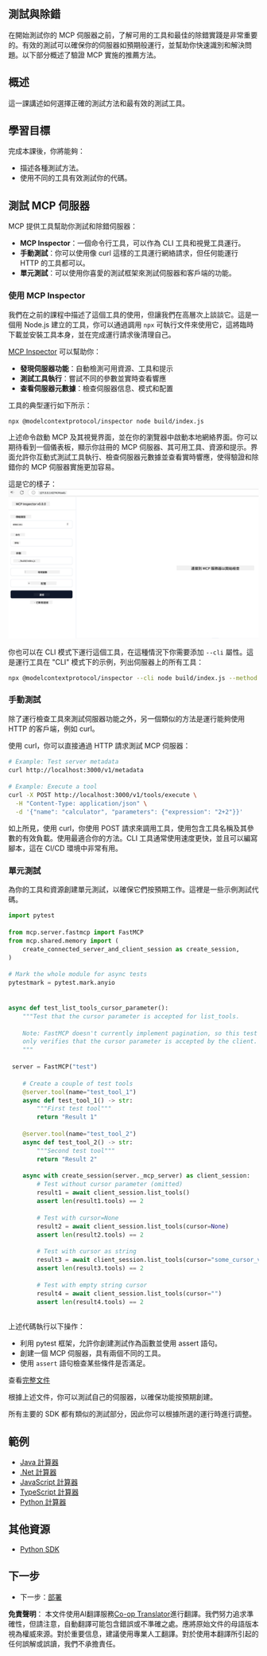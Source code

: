 <!--
CO_OP_TRANSLATOR_METADATA:
{
  "original_hash": "717f34718a773f6cf52d8445e40a96bf",
  "translation_date": "2025-05-17T12:40:45+00:00",
  "source_file": "03-GettingStarted/07-testing/README.md",
  "language_code": "tw"
}
-->
## 測試與除錯

在開始測試你的 MCP 伺服器之前，了解可用的工具和最佳的除錯實踐是非常重要的。有效的測試可以確保你的伺服器如預期般運行，並幫助你快速識別和解決問題。以下部分概述了驗證 MCP 實施的推薦方法。

## 概述

這一課講述如何選擇正確的測試方法和最有效的測試工具。

## 學習目標

完成本課後，你將能夠：

- 描述各種測試方法。
- 使用不同的工具有效測試你的代碼。

## 測試 MCP 伺服器

MCP 提供工具幫助你測試和除錯伺服器：

- **MCP Inspector**：一個命令行工具，可以作為 CLI 工具和視覺工具運行。
- **手動測試**：你可以使用像 curl 這樣的工具運行網絡請求，但任何能運行 HTTP 的工具都可以。
- **單元測試**：可以使用你喜愛的測試框架來測試伺服器和客戶端的功能。

### 使用 MCP Inspector

我們在之前的課程中描述了這個工具的使用，但讓我們在高層次上談談它。這是一個用 Node.js 建立的工具，你可以通過調用 `npx` 可執行文件來使用它，這將臨時下載並安裝工具本身，並在完成運行請求後清理自己。

[MCP Inspector](https://github.com/modelcontextprotocol/inspector) 可以幫助你：

- **發現伺服器功能**：自動檢測可用資源、工具和提示
- **測試工具執行**：嘗試不同的參數並實時查看響應
- **查看伺服器元數據**：檢查伺服器信息、模式和配置

工具的典型運行如下所示：

```bash
npx @modelcontextprotocol/inspector node build/index.js
```

上述命令啟動 MCP 及其視覺界面，並在你的瀏覽器中啟動本地網絡界面。你可以期待看到一個儀表板，顯示你註冊的 MCP 伺服器、其可用工具、資源和提示。界面允許你互動式測試工具執行、檢查伺服器元數據並查看實時響應，使得驗證和除錯你的 MCP 伺服器實施更加容易。

這是它的樣子：![Inspector](../../../../translated_images/connect.e0d648e6ecb359d05b60bba83261a6e6e73feb05290c47543a9994ca02e78886.tw.png)

你也可以在 CLI 模式下運行這個工具，在這種情況下你需要添加 `--cli` 屬性。這是運行工具在 "CLI" 模式下的示例，列出伺服器上的所有工具：

```sh
npx @modelcontextprotocol/inspector --cli node build/index.js --method tools/list
```

### 手動測試

除了運行檢查工具來測試伺服器功能之外，另一個類似的方法是運行能夠使用 HTTP 的客戶端，例如 curl。

使用 curl，你可以直接通過 HTTP 請求測試 MCP 伺服器：

```bash
# Example: Test server metadata
curl http://localhost:3000/v1/metadata

# Example: Execute a tool
curl -X POST http://localhost:3000/v1/tools/execute \
  -H "Content-Type: application/json" \
  -d '{"name": "calculator", "parameters": {"expression": "2+2"}}'
```

如上所見，使用 curl，你使用 POST 請求來調用工具，使用包含工具名稱及其參數的有效負載。使用最適合你的方法。CLI 工具通常使用速度更快，並且可以編寫腳本，這在 CI/CD 環境中非常有用。

### 單元測試

為你的工具和資源創建單元測試，以確保它們按預期工作。這裡是一些示例測試代碼。

```python
import pytest

from mcp.server.fastmcp import FastMCP
from mcp.shared.memory import (
    create_connected_server_and_client_session as create_session,
)

# Mark the whole module for async tests
pytestmark = pytest.mark.anyio


async def test_list_tools_cursor_parameter():
    """Test that the cursor parameter is accepted for list_tools.

    Note: FastMCP doesn't currently implement pagination, so this test
    only verifies that the cursor parameter is accepted by the client.
    """

 server = FastMCP("test")

    # Create a couple of test tools
    @server.tool(name="test_tool_1")
    async def test_tool_1() -> str:
        """First test tool"""
        return "Result 1"

    @server.tool(name="test_tool_2")
    async def test_tool_2() -> str:
        """Second test tool"""
        return "Result 2"

    async with create_session(server._mcp_server) as client_session:
        # Test without cursor parameter (omitted)
        result1 = await client_session.list_tools()
        assert len(result1.tools) == 2

        # Test with cursor=None
        result2 = await client_session.list_tools(cursor=None)
        assert len(result2.tools) == 2

        # Test with cursor as string
        result3 = await client_session.list_tools(cursor="some_cursor_value")
        assert len(result3.tools) == 2

        # Test with empty string cursor
        result4 = await client_session.list_tools(cursor="")
        assert len(result4.tools) == 2
    
```

上述代碼執行以下操作：

- 利用 pytest 框架，允許你創建測試作為函數並使用 assert 語句。
- 創建一個 MCP 伺服器，具有兩個不同的工具。
- 使用 `assert` 語句檢查某些條件是否滿足。

查看[完整文件](https://github.com/modelcontextprotocol/python-sdk/blob/main/tests/client/test_list_methods_cursor.py)

根據上述文件，你可以測試自己的伺服器，以確保功能按預期創建。

所有主要的 SDK 都有類似的測試部分，因此你可以根據所選的運行時進行調整。

## 範例

- [Java 計算器](../samples/java/calculator/README.md)
- [.Net 計算器](../../../../03-GettingStarted/samples/csharp)
- [JavaScript 計算器](../samples/javascript/README.md)
- [TypeScript 計算器](../samples/typescript/README.md)
- [Python 計算器](../../../../03-GettingStarted/samples/python)

## 其他資源

- [Python SDK](https://github.com/modelcontextprotocol/python-sdk)

## 下一步

- 下一步：[部署](/03-GettingStarted/08-deployment/README.md)

**免責聲明**：
本文件使用AI翻譯服務[Co-op Translator](https://github.com/Azure/co-op-translator)進行翻譯。我們努力追求準確性，但請注意，自動翻譯可能包含錯誤或不準確之處。應將原始文件的母語版本視為權威來源。對於重要信息，建議使用專業人工翻譯。對於使用本翻譯所引起的任何誤解或誤讀，我們不承擔責任。